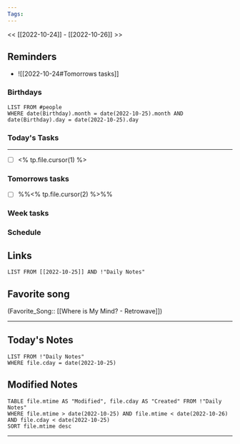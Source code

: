 ```yaml
---
Tags:
---
```

<< [[2022-10-24]] - [[2022-10-26]] >>
## Reminders
- ![[2022-10-24#Tomorrows tasks]]
### Birthdays
```dataview
LIST FROM #people 
WHERE date(Birthday).month = date(2022-10-25).month AND date(Birthday).day = date(2022-10-25).day

```
### Today's Tasks
---
- [ ] <% tp.file.cursor(1) %>



### Tomorrows tasks
- [ ] %%<% tp.file.cursor(2) %>%%
### Week tasks
### Schedule

## Links
```dataview
LIST FROM [[2022-10-25]] AND !"Daily Notes"
```
## Favorite song
(Favorite_Song:: [[Where is My Mind? - Retrowave]])
___
## Today's Notes
```dataview
LIST FROM !"Daily Notes"
WHERE file.cday = date(2022-10-25)
```
## Modified Notes
```dataview
TABLE file.mtime AS "Modified", file.cday AS "Created" FROM !"Daily Notes" 
WHERE file.mtime > date(2022-10-25) AND file.mtime < date(2022-10-26) AND file.cday < date(2022-10-25)
SORT file.mtime desc
```
___
